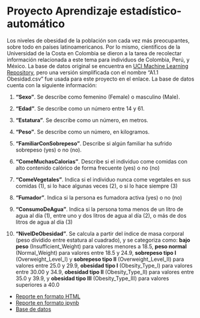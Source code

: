 # Proyecto Aprendizaje estadístico-automático
Los niveles de obesidad de la población son cada vez más preocupantes, sobre todo en países latinoamericanos. Por lo mismo, científicos de la Universidad de la Costa en Colombia se dieron a la tarea de recolectar información relacionada a este tema para individuos de Colombia, Perú, y México. La base de datos original se encuentra en [UCI Machine Learning Repository](https://archive.ics.uci.edu/dataset/544/estimation+of+obesity+levels+based+on+eating+habits+and+physical+condition), pero una versión simplificada con el nombre “A1.1 Obesidad.csv” fue usada para este proyecto en el enlace.
La base de datos cuenta con la siguiente información:

1. **“Sexo”**. Se describe como femenino (Female) o masculino (Male).

2.  **“Edad”**. Se describe como un número entre 14 y 61.
3. **“Estatura”**. Se describe como un número, en metros.

4. **“Peso”**. Se describe como un número, en kilogramos.

5. **“FamiliarConSobrepeso”**. Describe si algún familiar ha sufrido sobrepeso (yes) o no
(no).

6. **“ComeMuchasCalorias”**. Describe si el individuo come comidas con alto contenido
calórico de forma frecuente (yes) o no (no)

7. **“ComeVegetales”**. Indica si el individuo nunca come vegetales en sus comidas (1), si lo
hace algunas veces (2), o si lo hace siempre (3)

8. **“Fumador”**. Indica si la persona es fumadora activa (yes) o no (no)

9. **“ConsumoDeAgua”**. Indica si la persona toma menos de un litro de agua al día (1), entre
uno y dos litros de agua al día (2), o más de dos litros de agua al día (3)

10.  **“NivelDeObesidad”**. Se calcula a partir del índice de masa corporal (peso dividido entre
estatura al cuadrado), y se categoriza como:
**bajo peso** (Insufficient_Weight) para valores
menores a 18.5, **peso normal** (Normal_Weight) para valores entre 18.5 y 24.9, **sobrepeso
tipo I** (Overweight_Level_I) y **sobrepeso tipo II** (Overweight_Level_II) para valores entre
25.0 y 29.9, **obesidad tipo I** (Obesity_Type_I) para valores entre 30.00 y 34.9, **obesidad
tipo II** (Obesity_Type_II) para valores entre 35.0 y 39.9, y **obesidad tipo III**
(Obesity_Type_III) para valores superiores a 40.0


- [Reporte en formato HTML](A1.1%20641675.html)
- [Reporte en formato ipynb](A1.1%20641675.ipynb)
- [Base de datos](ExcObesidad.csv)
